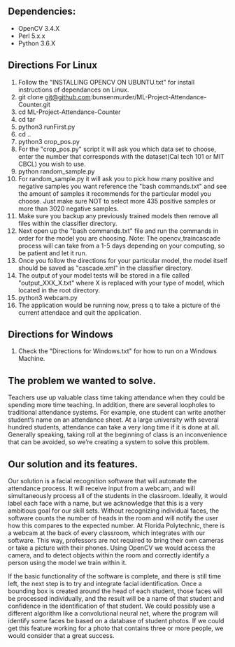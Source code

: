 ## Dependencies: 
- OpenCV 3.4.X
- Perl 5.x.x
- Python 3.6.X

## Directions For Linux 
1. Follow the "INSTALLING OPENCV ON UBUNTU.txt" for install instructions of dependances on Linux.
2. git clone git@github.com:bunsenmurder/ML-Project-Attendance-Counter.git
3. cd ML-Project-Attendance-Counter
4. cd tar
5. python3 runFirst.py
6. cd ..
7. python3 crop_pos.py
8. For the "crop_pos.py" script it will ask you which data set to choose, enter the number that corresponds with the dataset(Cal tech 101 or MIT CBCL) you wish to use.
9. python random_sample.py
10. For random_sample.py it will ask you to pick how many positive and negative samples you want reference the "bash commands.txt" and see the amount of samples it recommends for the particular model you choose. Just make sure NOT to select more 435 positive samples or more than 3020 negative samples.
11. Make sure you backup any previously trained models then remove all files within the classifier directory. 
12. Next open up the "bash commands.txt" file and run the commands in order for the model you are choosing. Note: The opencv_traincascade process will can take from a 1-5 days depending on your computing, so be patient and let it run.
13. Once you follow the directions for your particular model, the model itself should be saved as "cascade.xml" in the classifier directory. 
15. The output of your model tests will be stored in a file called "output_XXX_X.txt" where X is replaced with your type of model, which located in the root directory.
14. python3 webcam.py
15. The application would be running now, press q to take a picture of the current attendace and quit the application.

## Directions for Windows
1. Check the "Directions for Windows.txt" for how to run on a Windows Machine.

## The problem we wanted to solve.
Teachers use up valuable class time taking attendance when they could be spending more time teaching. In addition, there are several loopholes to traditional attendance systems. For example, one student can write another student’s name on an attendance sheet. At a large university with several hundred students, attendance can take a very long time if it is done at all. Generally speaking, taking roll at the beginning of class is an inconvenience that can be avoided, so we’re creating a system to solve this problem.

## Our solution and its features.
Our solution is a facial recognition software that will automate the attendance process. It will receive input from a webcam, and will simultaneously process all of the students in the classroom. Ideally, it would label each face with a name, but we acknowledge that this is a very ambitious goal for our skill sets. Without recognizing individual faces, the software counts the number of heads in the room and will notify the user how this compares to the expected number. At Florida Polytechnic, there is a webcam at the back of every classroom, which integrates with our software. This way, professors are not required to bring their own cameras or take a picture with their phones. Using OpenCV we would access the camera, and to detect objects within the room and correctly identify a person using the model we train within it. 

If the basic functionality of the software is complete, and there is still time left, the next step is to try and integrate facial identification. Once a bounding box is created around the head of each student, those faces will be processed individually, and the result will be a name of that student and confidence in the identification of that student. We could possibly use a different algorithm like a convolutional neural net, where the program will identify some faces be based on a database of student photos. If we could get this feature working for a photo that contains three or more people, we would consider that a great success. 

